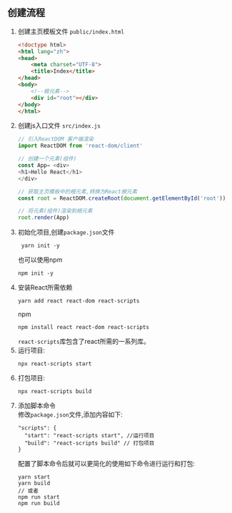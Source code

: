 ## 创建流程
1. 创建主页模板文件 `public/index.html`
   ```html
   <!doctype html>
   <html lang="zh">
   <head>
       <meta charset="UTF-8">
       <title>Index</title>
   </head>
   <body>
       <!--根元素-->
       <div id="root"></div>
   </body>
   </html>
   ```
2. 创建js入口文件 `src/index.js`
   ```javascript
   // 引入ReactDOM 客户端渲染
   import ReactDOM from 'react-dom/client'
   
   // 创建一个元素(组件)
   const App= <div>
   <h1>Hello React</h1>
   </div>
   
   // 获取主页模板中的根元素,转换为React根元素
   const root = ReactDOM.createRoot(document.getElementById('root'))
   
   // 将元素(组件)渲染到根元素
   root.render(App)
   ```
3. 初始化项目,创建`package.json`文件
   ```shell
    yarn init -y
    ```
   也可以使用npm
   ```shell
   npm init -y
   ```
4. 安装React所需依赖
   ```shell
   yarn add react react-dom react-scripts
   ```
   npm
   ```shell
   npm install react react-dom react-scripts
   ```
   `react-scripts`库包含了react所需的一系列库。
5. 运行项目:
   ```shell
   npx react-scripts start
   ```
6. 打包项目:
   ```shell
   npx react-scripts build
   ```
7. 添加脚本命令<br>
   修改`package.json`文件,添加内容如下:
      ```shell
      "scripts": {
        "start": "react-scripts start", //运行项目
        "build": "react-scripts build" // 打包项目
      }
      ```
   配置了脚本命令后就可以更简化的使用如下命令进行运行和打包:
   ```shell
   yarn start
   yarn build
   // 或者
   npm run start
   npm run build
   ```